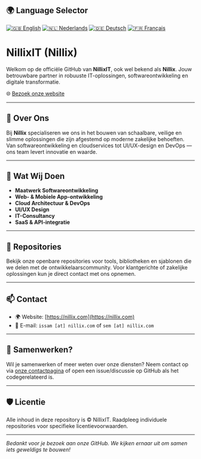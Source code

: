 ## 🌍 Language Selector

[![🇬🇧 English](https://img.shields.io/badge/Language-English-blue)](README.md)
[![🇳🇱 Nederlands](https://img.shields.io/badge/Taal-Nederlands-orange)](README.nl.md)
[![🇩🇪 Deutsch](https://img.shields.io/badge/Sprache-Deutsch-yellow)](README.de.md)
[![🇫🇷 Français](https://img.shields.io/badge/Language-Français-lightgrey)](README.fr.md)

# NillixIT (Nillix)

Welkom op de officiële GitHub van **NillixIT**, ook wel bekend als **Nillix**. Jouw betrouwbare partner in robuuste IT-oplossingen, softwareontwikkeling en digitale transformatie.

🌐 [Bezoek onze website](https://nillix.com)

---

## 🚀 Over Ons

Bij **Nillix** specialiseren we ons in het bouwen van schaalbare, veilige en slimme oplossingen die zijn afgestemd op moderne zakelijke behoeften. Van softwareontwikkeling en cloudservices tot UI/UX-design en DevOps — ons team levert innovatie en waarde.

---

## 💼 Wat Wij Doen

- **Maatwerk Softwareontwikkeling**
- **Web- & Mobiele App-ontwikkeling**
- **Cloud Architectuur & DevOps**
- **UI/UX Design**
- **IT-Consultancy**
- **SaaS & API-integratie**

---

## 📂 Repositories

Bekijk onze openbare repositories voor tools, bibliotheken en sjablonen die we delen met de ontwikkelaarscommunity. Voor klantgerichte of zakelijke oplossingen kun je direct contact met ons opnemen.

---

## 📫 Contact

- 🌍 Website: [https://nillix.com](https://nillix.com)
- 📧 E-mail: `issam [at] nillix.com` of `sem [at] nillix.com`

---

## 🤝 Samenwerken?

Wil je samenwerken of meer weten over onze diensten? Neem contact op via [onze contactpagina](https://nillix.com/contact) of open een issue/discussie op GitHub als het codegerelateerd is.

---

## 🛡️ Licentie

Alle inhoud in deze repository is © NillixIT. Raadpleeg individuele repositories voor specifieke licentievoorwaarden.

---

_Bedankt voor je bezoek aan onze GitHub. We kijken ernaar uit om samen iets geweldigs te bouwen!_
